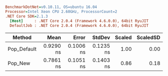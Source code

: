 ``` ini

BenchmarkDotNet=v0.10.11, OS=ubuntu 16.04
Processor=Intel Xeon CPU 2.60GHz, ProcessorCount=2
.NET Core SDK=2.1.3
  [Host]     : .NET Core 2.0.4 (Framework 4.6.0.0), 64bit RyuJIT
  DefaultJob : .NET Core 2.0.4 (Framework 4.6.0.0), 64bit RyuJIT


```
|      Method |      Mean |     Error |    StdDev | Scaled | ScaledSD |
|------------ |----------:|----------:|----------:|-------:|---------:|
| Pop_Default | 0.9290 ns | 0.1006 ns | 0.1235 ns |   1.00 |     0.00 |
|     Pop_New | 0.7861 ns | 0.1051 ns | 0.1403 ns |   0.86 |     0.18 |
